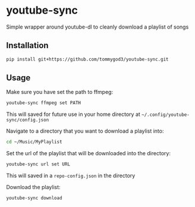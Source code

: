 # youtube-sync
Simple wrapper around youtube-dl to cleanly download a playlist of songs

## Installation
```bash
pip install git+https://github.com/tommygod3/youtube-sync.git
```

## Usage
Make sure you have set the path to ffmpeg:
```bash
youtube-sync ffmpeg set PATH
```
This will saved for future use in your home directory at `~/.config/youtube-sync/config.json`

Navigate to a directory that you want to download a playlist into:
```bash
cd ~/Music/MyPlaylist
```

Set the url of the playlist that will be downloaded into the directory:
```bash
youtube-sync url set URL
```
This will saved in a `repo-config.json` in the directory

Download the playlist:
```bash
youtube-sync download
```
